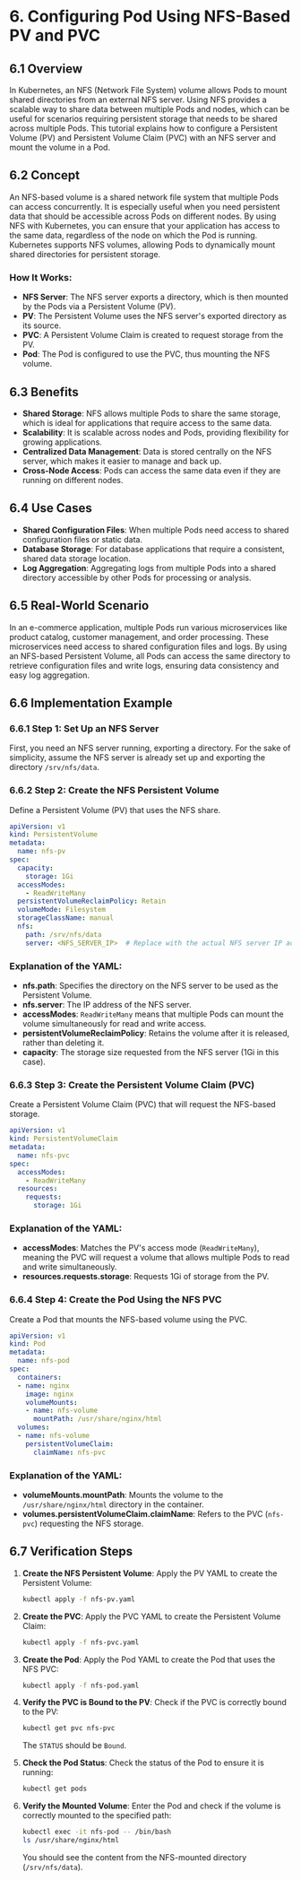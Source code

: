 # 6. Configuring Pod Using NFS-Based PV and PVC

## 6.1 Overview
In Kubernetes, an NFS (Network File System) volume allows Pods to mount shared directories from an external NFS server. Using NFS provides a scalable way to share data between multiple Pods and nodes, which can be useful for scenarios requiring persistent storage that needs to be shared across multiple Pods. This tutorial explains how to configure a Persistent Volume (PV) and Persistent Volume Claim (PVC) with an NFS server and mount the volume in a Pod.

## 6.2 Concept
An NFS-based volume is a shared network file system that multiple Pods can access concurrently. It is especially useful when you need persistent data that should be accessible across Pods on different nodes. By using NFS with Kubernetes, you can ensure that your application has access to the same data, regardless of the node on which the Pod is running. Kubernetes supports NFS volumes, allowing Pods to dynamically mount shared directories for persistent storage.

### How It Works:
- **NFS Server**: The NFS server exports a directory, which is then mounted by the Pods via a Persistent Volume (PV).
- **PV**: The Persistent Volume uses the NFS server's exported directory as its source.
- **PVC**: A Persistent Volume Claim is created to request storage from the PV.
- **Pod**: The Pod is configured to use the PVC, thus mounting the NFS volume.

## 6.3 Benefits
- **Shared Storage**: NFS allows multiple Pods to share the same storage, which is ideal for applications that require access to the same data.
- **Scalability**: It is scalable across nodes and Pods, providing flexibility for growing applications.
- **Centralized Data Management**: Data is stored centrally on the NFS server, which makes it easier to manage and back up.
- **Cross-Node Access**: Pods can access the same data even if they are running on different nodes.

## 6.4 Use Cases
- **Shared Configuration Files**: When multiple Pods need access to shared configuration files or static data.
- **Database Storage**: For database applications that require a consistent, shared data storage location.
- **Log Aggregation**: Aggregating logs from multiple Pods into a shared directory accessible by other Pods for processing or analysis.

## 6.5 Real-World Scenario
In an e-commerce application, multiple Pods run various microservices like product catalog, customer management, and order processing. These microservices need access to shared configuration files and logs. By using an NFS-based Persistent Volume, all Pods can access the same directory to retrieve configuration files and write logs, ensuring data consistency and easy log aggregation.

## 6.6 Implementation Example

### 6.6.1 Step 1: Set Up an NFS Server
First, you need an NFS server running, exporting a directory. For the sake of simplicity, assume the NFS server is already set up and exporting the directory `/srv/nfs/data`.

### 6.6.2 Step 2: Create the NFS Persistent Volume
Define a Persistent Volume (PV) that uses the NFS share.

```yaml
apiVersion: v1
kind: PersistentVolume
metadata:
  name: nfs-pv
spec:
  capacity:
    storage: 1Gi
  accessModes:
    - ReadWriteMany
  persistentVolumeReclaimPolicy: Retain
  volumeMode: Filesystem
  storageClassName: manual
  nfs:
    path: /srv/nfs/data
    server: <NFS_SERVER_IP>  # Replace with the actual NFS server IP address
```

### Explanation of the YAML:
- **nfs.path**: Specifies the directory on the NFS server to be used as the Persistent Volume.
- **nfs.server**: The IP address of the NFS server.
- **accessModes**: `ReadWriteMany` means that multiple Pods can mount the volume simultaneously for read and write access.
- **persistentVolumeReclaimPolicy**: Retains the volume after it is released, rather than deleting it.
- **capacity**: The storage size requested from the NFS server (1Gi in this case).

### 6.6.3 Step 3: Create the Persistent Volume Claim (PVC)
Create a Persistent Volume Claim (PVC) that will request the NFS-based storage.

```yaml
apiVersion: v1
kind: PersistentVolumeClaim
metadata:
  name: nfs-pvc
spec:
  accessModes:
    - ReadWriteMany
  resources:
    requests:
      storage: 1Gi
```

### Explanation of the YAML:
- **accessModes**: Matches the PV's access mode (`ReadWriteMany`), meaning the PVC will request a volume that allows multiple Pods to read and write simultaneously.
- **resources.requests.storage**: Requests 1Gi of storage from the PV.

### 6.6.4 Step 4: Create the Pod Using the NFS PVC
Create a Pod that mounts the NFS-based volume using the PVC.

```yaml
apiVersion: v1
kind: Pod
metadata:
  name: nfs-pod
spec:
  containers:
  - name: nginx
    image: nginx
    volumeMounts:
    - name: nfs-volume
      mountPath: /usr/share/nginx/html
  volumes:
  - name: nfs-volume
    persistentVolumeClaim:
      claimName: nfs-pvc
```

### Explanation of the YAML:
- **volumeMounts.mountPath**: Mounts the volume to the `/usr/share/nginx/html` directory in the container.
- **volumes.persistentVolumeClaim.claimName**: Refers to the PVC (`nfs-pvc`) requesting the NFS storage.

## 6.7 Verification Steps

1. **Create the NFS Persistent Volume**:
   Apply the PV YAML to create the Persistent Volume:
   ```bash
   kubectl apply -f nfs-pv.yaml
   ```

2. **Create the PVC**:
   Apply the PVC YAML to create the Persistent Volume Claim:
   ```bash
   kubectl apply -f nfs-pvc.yaml
   ```

3. **Create the Pod**:
   Apply the Pod YAML to create the Pod that uses the NFS PVC:
   ```bash
   kubectl apply -f nfs-pod.yaml
   ```

4. **Verify the PVC is Bound to the PV**:
   Check if the PVC is correctly bound to the PV:
   ```bash
   kubectl get pvc nfs-pvc
   ```

   The `STATUS` should be `Bound`.

5. **Check the Pod Status**:
   Check the status of the Pod to ensure it is running:
   ```bash
   kubectl get pods
   ```

6. **Verify the Mounted Volume**:
   Enter the Pod and check if the volume is correctly mounted to the specified path:
   ```bash
   kubectl exec -it nfs-pod -- /bin/bash
   ls /usr/share/nginx/html
   ```

   You should see the content from the NFS-mounted directory (`/srv/nfs/data`).
